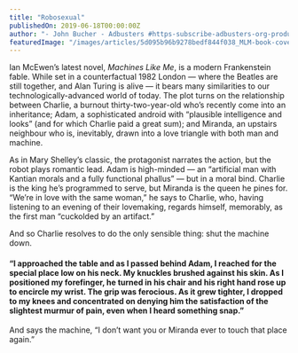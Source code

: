 ```yaml
---
title: "Robosexual"
publishedOn: 2019-06-18T00:00:00Z
author: "- John Bucher - Adbusters #https-subscribe-adbusters-org-products-ab-144-the-age-of-total-disruption"
featuredImage: "/images/articles/5d095b96b9278bedf844f038_MLM-book-cover_1.jpg"
---
```


Ian McEwen’s latest novel, *Machines Like Me*, is a modern Frankenstein fable. While set in a counterfactual 1982 London — where the Beatles are still together, and Alan Turing is alive — it bears many similarities to our technologically-advanced world of today. The plot turns on the relationship between Charlie, a burnout thirty-two-year-old who’s recently come into an inheritance; Adam, a sophisticated android with “plausible intelligence and looks” (and for which Charlie paid a great sum); and Miranda, an upstairs neighbour who is, inevitably, drawn into a love triangle with both man and machine. 

As in Mary Shelley’s classic, the protagonist narrates the action, but the robot plays romantic lead. Adam is high-minded — an “artificial man with Kantian morals and a fully functional phallus” — but in a moral bind. Charlie is the king he’s programmed to serve, but Miranda is the queen he pines for. “We’re in love with the same woman,” he says to Charlie, who, having listening to an evening of their lovemaking, regards himself, memorably, as the first man “cuckolded by an artifact.” 

And so Charlie resolves to do the only sensible thing: shut the machine down. 

#### “I approached the table and as I passed behind Adam, I reached for the special place low on his neck. My knuckles brushed against his skin. As I positioned my forefinger, he turned in his chair and his right hand rose up to encircle my wrist. The grip was ferocious. As it grew tighter, I dropped to my knees and concentrated on denying him the satisfaction of the slightest murmur of pain, even when I heard something snap.”
And says the machine, “I don’t want you or Miranda ever to touch that place again.”

‍